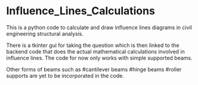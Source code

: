 # Influence_Lines_Calculations
This is a python code to calculate and draw influence lines diagrams in civil engineering structural analysis. 

There is a tkinter gui for taking the question which is then linked to the backend code that does the actual mathematical calculations involved in influence lines. 
The code for now only works with simple supported beams. 

Other forms of beams such as #cantilever beams #hinge beams #roller supports are yet to be incorporated in the code.
